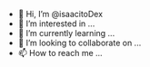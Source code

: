 - 👋 Hi, I’m @isaacitoDex
- 👀 I’m interested in ...
- 🌱 I’m currently learning ...
- 💞️ I’m looking to collaborate on ...
- 📫 How to reach me ...

<!---
isaacitoDex/isaacitoDex is a ✨ special ✨ repository because its `README.md` (this file) appears on your GitHub profile.
You can click the Preview link to take a look at your changes.
--->
